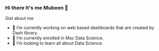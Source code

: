 ### Hi there It's me Mubeen 👋

Gist about me

- 🔭 I’m currently working on web based dashboards that are created by Dash library.
- 🌱 I’m currently enrolled in Msc Data Science.
- 👯 I’m looking to learn all about Data Science.
<!-- - 💬 Sometimes I write posts about Dash [Check it out!](https://plotlydash.com/) -->
<!-- - 📫 How to reach me: <a href="mailto:https://plotlydash.com/">Let's get in touch!</a> -->
<!-- - 😄 I share things in my youtube channel when I know [Check it out!](https://www.youtube.com/channel/UCHpBVa4rGMaN7OOpWkRaKsw/videos) -->

<!-- ### Other places you can find me -->

<!-- [Follow me on twitter](https://twitter.com/Mubeen19421032) -->

<!-- [View dash apps on youtube](https://www.youtube.com/channel/UCHpBVa4rGMaN7OOpWkRaKsw/videos) -->


